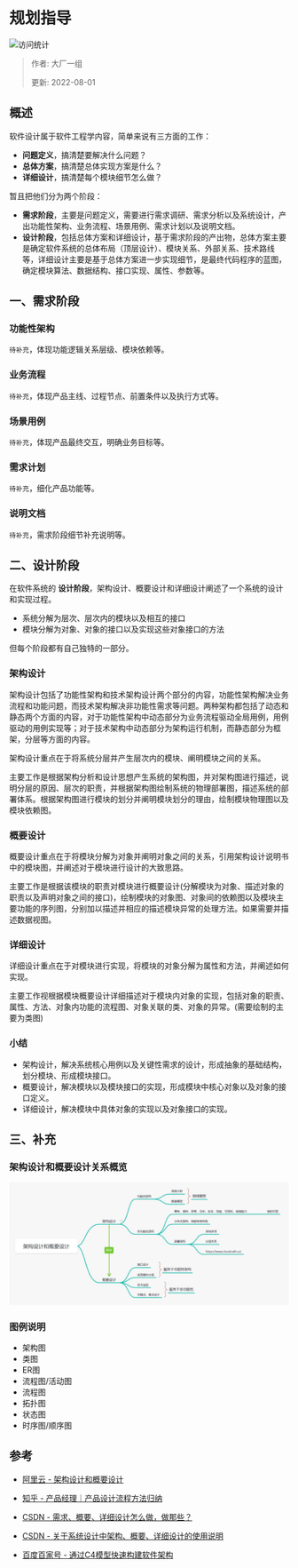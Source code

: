 # 规划指导

![访问统计](https://visitor-badge.glitch.me/badge?page_id=senlypan.cloudgaming.01-guiding-ideology&left_color=blue&right_color=red)

> 作者: 大厂一组
>
> 更新: 2022-08-01

## 概述

软件设计属于软件工程学内容，简单来说有三方面的工作：

- **问题定义**，搞清楚要解决什么问题？
- **总体方案**，搞清楚总体实现方案是什么？
- **详细设计**，搞清楚每个模块细节怎么做？

暂且把他们分为两个阶段：

- **需求阶段**，主要是问题定义，需要进行需求调研、需求分析以及系统设计，产出功能性架构、业务流程、场景用例、需求计划以及说明文档。
- **设计阶段**，包括总体方案和详细设计，基于需求阶段的产出物，总体方案主要是确定软件系统的总体布局（顶层设计）、模块关系、外部关系、技术路线等，详细设计主要是基于总体方案进一步实现细节，是最终代码程序的蓝图，确定模块算法、数据结构、接口实现、属性、参数等。



## 一、需求阶段  

### 功能性架构

`待补充`，体现功能逻辑关系层级、模块依赖等。

### 业务流程

`待补充`，体现产品主线、过程节点、前置条件以及执行方式等。

### 场景用例

`待补充`，体现产品最终交互，明确业务目标等。

### 需求计划

`待补充`，细化产品功能等。

### 说明文档

`待补充`，需求阶段细节补充说明等。





## 二、设计阶段

在软件系统的 **设计阶段**，架构设计、概要设计和详细设计阐述了一个系统的设计和实现过程。

- 系统分解为层次、层次内的模块以及相互的接口
- 模块分解为对象、对象的接口以及实现这些对象接口的方法

但每个阶段都有自己独特的一部分。

### 架构设计

架构设计包括了功能性架构和技术架构设计两个部分的内容，功能性架构解决业务流程和功能问题，而技术架构解决非功能性需求等问题。两种架构都包括了动态和静态两个方面的内容，对于功能性架构中动态部分为业务流程驱动全局用例，用例驱动的用例实现等；对于技术架构中动态部分为架构运行机制，而静态部分为框架，分层等方面的内容。

架构设计重点在于将系统分层并产生层次内的模块、阐明模块之间的关系。

主要工作是根据架构分析和设计思想产生系统的架构图，并对架构图进行描述，说明分层的原因、层次的职责，并根据架构图绘制系统的物理部署图，描述系统的部署体系。根据架构图进行模块的划分并阐明模块划分的理由，绘制模块物理图以及模块依赖图。

### 概要设计

概要设计重点在于将模块分解为对象并阐明对象之间的关系，引用架构设计说明书中的模块图，并阐述对于模块进行设计的大致思路。

主要工作是根据该模块的职责对模块进行概要设计(分解模块为对象、描述对象的职责以及声明对象之间的接口)，绘制模块的对象图、对象间的依赖图以及模块主要功能的序列图，分别加以描述并相应的描述模块异常的处理方法。如果需要并描述数据视图。

### 详细设计

详细设计重点在于对模块进行实现，将模块的对象分解为属性和方法，并阐述如何实现。

主要工作视根据模块概要设计详细描述对于模块内对象的实现，包括对象的职责、属性、方法、对象内功能的流程图、对象关联的类、对象的异常。(需要绘制的主要为类图)

### 小结

- 架构设计，解决系统核心用例以及关键性需求的设计，形成抽象的基础结构，划分模块、形成模块接口。
- 概要设计，解决模块以及模块接口的实现，形成模块中核心对象以及对象的接口定义。
- 详细设计，解决模块中具体对象的实现以及对象接口的实现。





## 三、补充

### 架构设计和概要设计关系概览

![](../_media/image/01-guiding-ideology/design-of-arch-and-outline.jpg) 


### 图例说明

- 架构图
- 类图
- ER图
- 流程图/活动图
- 流程图
- 拓扑图
- 状态图
- 时序图/顺序图

## 参考

- [阿里云 - 架构设计和概要设计](https://developer.aliyun.com/article/496454)

- [知乎 - 产品经理｜产品设计流程方法归纳](https://zhuanlan.zhihu.com/p/527136244)

- [CSDN - 需求、概要、详细设计怎么做，做那些？](https://blog.csdn.net/u012272367/article/details/114640131)

- [CSDN - 关于系统设计中架构、概要、详细设计的使用说明](https://blog.csdn.net/liugj99/article/details/83238648)

- [百度百家号 - 通过C4模型快速构建软件架构](https://baijiahao.baidu.com/s?id=1709771910703520926)